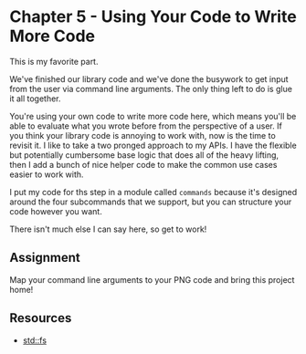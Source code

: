# Chapter 5 - Using Your Code to Write More Code

This is my favorite part.

We've finished our library code and we've done the busywork to get input from the user via command line arguments. The only thing left to do is glue it all together.

You're using your own code to write more code here, which means you'll be able to evaluate what you wrote before from the perspective of a user. If you think your library code is annoying to work with, now is the time to revisit it. I like to take a two pronged approach to my APIs. I have the flexible but potentially cumbersome base logic that does all of the heavy lifting, then I add a bunch of nice helper code to make the common use cases easier to work with.

I put my code for ths step in a module called `commands` because it's designed around the four subcommands that we support, but you can structure your code however you want.

There isn't much else I can say here, so get to work!


## Assignment
Map your command line arguments to your PNG code and bring this project home!


## Resources
* [std::fs](https://doc.rust-lang.org/std/fs/index.html)
